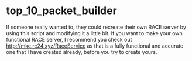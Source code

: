 # top_10_packet_builder
If someone really wanted to, they could recreate their own RACE server by using this script and modifying it a little bit. If you want to make your own functional RACE server, I recommend you check out http://mkc.rc24.xyz/RaceService as that is a fully functional and accurate one that I have created already, before you try to create yours. 
